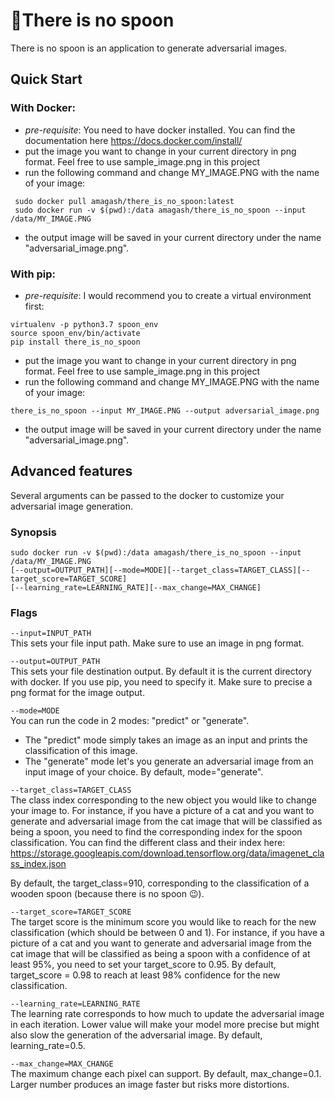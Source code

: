 
🥄There is no spoon 
===========
There is no spoon is an application to generate adversarial images.

## Quick Start
### With Docker:
- *pre-requisite*: You need to have docker installed. You can find the documentation 
here https://docs.docker.com/install/
- put the image you want to change in your current directory in png format.
Feel free to use sample_image.png in this project
- run the following command and change MY_IMAGE.PNG with the name of your image:
```
 sudo docker pull amagash/there_is_no_spoon:latest
 sudo docker run -v $(pwd):/data amagash/there_is_no_spoon --input /data/MY_IMAGE.PNG
```
- the output image will be saved in your current directory under the name "adversarial_image.png".

### With pip:
-  *pre-requisite*: I would recommend you to create a virtual environment first:
```buildoutcfg
virtualenv -p python3.7 spoon_env
source spoon_env/bin/activate
pip install there_is_no_spoon
```
- put the image you want to change in your current directory in png format.
Feel free to use sample_image.png in this project
- run the following command and change MY_IMAGE.PNG with the name of your image:
```buildoutcfg
there_is_no_spoon --input MY_IMAGE.PNG --output adversarial_image.png
```
- the output image will be saved in your current directory under the name "adversarial_image.png".

## Advanced features
Several arguments can be passed to the docker to customize your adversarial image generation.

### Synopsis
```buildoutcfg
sudo docker run -v $(pwd):/data amagash/there_is_no_spoon --input /data/MY_IMAGE.PNG
[--output=OUTPUT_PATH][--mode=MODE][--target_class=TARGET_CLASS][--target_score=TARGET_SCORE]
[--learning_rate=LEARNING_RATE][--max_change=MAX_CHANGE]
```

### Flags
`--input=INPUT_PATH`\
This sets your file input path. Make sure to use an image in png format.

`--output=OUTPUT_PATH`\
This sets your file destination output. By default it is the current directory with docker.
If you use pip, you need to specify it. Make sure to precise a png format for the image output.

`--mode=MODE`\
You can run the code in 2 modes: "predict" or "generate".
- The "predict" mode simply takes an image as an input and prints the classification of this image.
- The "generate" mode let's you generate an adversarial image from an input image of your choice.
By default, mode="generate".

`--target_class=TARGET_CLASS`\
The class index corresponding to the new object you would like to change your image to. For instance,
if you have a picture of a cat and you want to generate and adversarial image from the cat image 
that will be classified as being a spoon, you need to find the corresponding index for the
spoon classification. You can find the different class and their index here: 
https://storage.googleapis.com/download.tensorflow.org/data/imagenet_class_index.json

By default, the target_class=910, corresponding to the 
classification of a wooden spoon (because there is no spoon 😉).

`--target_score=TARGET_SCORE`\
The target score is the minimum score  you would like to reach for 
the new classification (which should be between 0 and 1). For instance, if you have a picture of a cat and you
want to generate and adversarial image from the cat image that will be classified as being a spoon
with a confidence of at least 95%, you need to set your target_score to 0.95. By default, target_score = 0.98 to reach
at least 98% confidence for the new classification.

`--learning_rate=LEARNING_RATE`\
The learning rate corresponds to how much to update the adversarial image in each iteration.
Lower value will make your model more precise but might also slow the generation of the adversarial image. 
By default, learning_rate=0.5.

`--max_change=MAX_CHANGE`\
The maximum change each pixel can support. By default, max_change=0.1.
Larger number produces an image faster but risks more distortions.

